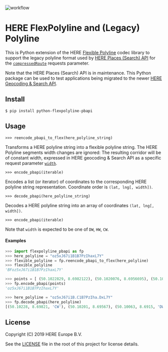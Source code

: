 ![workflow](https://github.com/decitre/python-flexpolyline-pbapi/actions/workflows/test.yml/badge.svg)

# HERE FlexPolyline and (Legacy) Polyline

This is Python extension of the HERE [Flexible Polyline](https://github.com/heremaps/flexible-polyline) 
codec library to support the legacy polyline format used by 
[HERE Places (Search) API](https://developer.here.com/documentation/places/dev_guide/topics/guide.html)
for the [`compressedRoute`](https://developer.here.com/documentation/places/dev_guide/topics/location-contexts.html#location-contexts__here-polyline-encoding) requests parameter.

Note that the HERE Places (Search) API is in maintenance. This Python package can be used to test applications being migrated to 
the newer [HERE Geocoding & Search API](https://developer.here.com/documentation/geocoding-search-api/dev_guide/index.html).


## Install

```shell
$ pip install python-flexpolyline-pbapi
```

## Usage


```
>>> reencode_pbapi_to_flex(here_polyline_string)
```

Transforms a HERE polyline string into a flexible polyline string. 
The HERE Polyline segments width changes are ignored: The resulting corridor will be of constant width, expressed
in HERE geocoding & Search API as a specific request 
parameter [`width`](https://developer.here.com/documentation/geocoding-search-api/migration_guide/migration-places/topics/location-context.html#route-and-compressed-route).

```
>>> encode_pbapi(iterable)
```

Encodes a list (or iterator) of coordinates to the corresponding HERE polyline string representation. 
Coordinate order is `(lat, lng[, width])`. 

```
>>> decode_pbapi(here_polyline_string)
```

Decodes a HERE polyline string into an array of coordinates `(lat, lng[, width])`.

```
>>> encode_pbapi(iterable)
```

Note that `width` is expected to be one of `DW`, `HW`, `CW`.

#### Examples

```python
>>> import flexpolyline_pbapi as fp
>>> here_polyline = "oz5xJ67i1B1B7PzIhaxL7Y"
>>> flexible_polyline = fp.reencode_pbapi_to_flex(here_polyline)
>>> flexible_polyline
'BFoz5xJ67i1B1B7PzIhaxL7Y'

>>> points = [ (50.1022829, 8.6982122), (50.1020076, 8.6956695), (50.1006313, 8.6914960), (50.0987800, 8.6875156) ]
>>> fp.encode_pbapi(points)
'oz5xJ67i1B1B7PzIhaxL7Y'

>>> here_polyline = "oz5xJ67i1B.C1B7PzIha.DxL7Y"
>>> fp.decode_pbapi(here_polyline)
[(50.10228, 8.69821, 'CW'), (50.10201, 8.69567), (50.10063, 8.6915, 'DW'), (50.09878, 8.68752)]
```

## License

Copyright (C) 2019 HERE Europe B.V.

See the [LICENSE](./LICENSE) file in the root of this project for license details.
